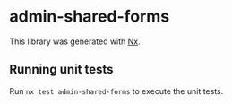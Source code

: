 # admin-shared-forms

This library was generated with [Nx](https://nx.dev).

## Running unit tests

Run `nx test admin-shared-forms` to execute the unit tests.

